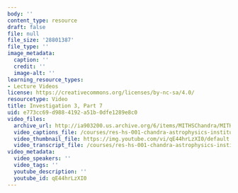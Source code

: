 ```yaml
---
body: ''
content_type: resource
draft: false
file: null
file_size: '28801387'
file_type: ''
image_metadata:
  caption: ''
  credit: ''
  image-alt: ''
learning_resource_types:
- Lecture Videos
license: https://creativecommons.org/licenses/by-nc-sa/4.0/
resourcetype: Video
title: Investigation 3, Part 7
uid: e773cc69-d988-4192-a51b-0dfe1289e8c0
video_files:
  archive_url: http://ia903200.us.archive.org/6/items/MITHSChandra/MITHS_chandra_3_07_300k.mp4
  video_captions_file: /courses/res-hs-001-chandra-astrophysics-institute/qE44hrLzXI0_captions.webvtt
  video_thumbnail_file: https://img.youtube.com/vi/qE44hrLzXI0/default.jpg
  video_transcript_file: /courses/res-hs-001-chandra-astrophysics-institute/qE44hrLzXI0_transcript.pdf
video_metadata:
  video_speakers: ''
  video_tags: ''
  youtube_description: ''
  youtube_id: qE44hrLzXI0
---
```

